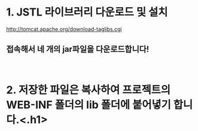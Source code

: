 <h1>1. JSTL 라이브러리 다운로드 및 설치</h1>
<a href="http://tomcat.apache.org/download-taglibs.cgi">http://tomcat.apache.org/download-taglibs.cgi</a>
<h2>접속해서 네 개의 jar파일을 다운로드합니다!</h2>
<br>
<h1>2. 저장한 파일은 복사하여 프로젝트의 WEB-INF 폴더의 lib 폴더에 붙어녛기 합니다.<.h1>
